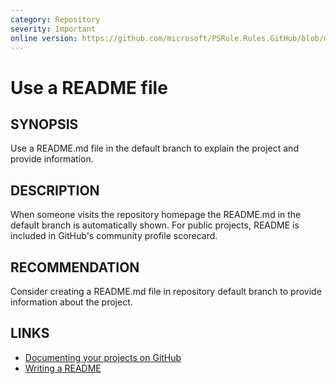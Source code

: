 ```yaml
---
category: Repository
severity: Important
online version: https://github.com/microsoft/PSRule.Rules.GitHub/blob/main/docs/en/rules/GitHub.Repo.Readme.md
---
```


# Use a README file

## SYNOPSIS

Use a README.md file in the default branch to explain the project and provide information.

## DESCRIPTION

When someone visits the repository homepage the README.md in the default branch is automatically shown.
For public projects, README is included in GitHub's community profile scorecard.

## RECOMMENDATION

Consider creating a README.md file in repository default branch to provide information about the project.

## LINKS

- [Documenting your projects on GitHub](https://guides.github.com/features/wikis/)
- [Writing a README](https://opensource.guide/starting-a-project/#writing-a-readme)
